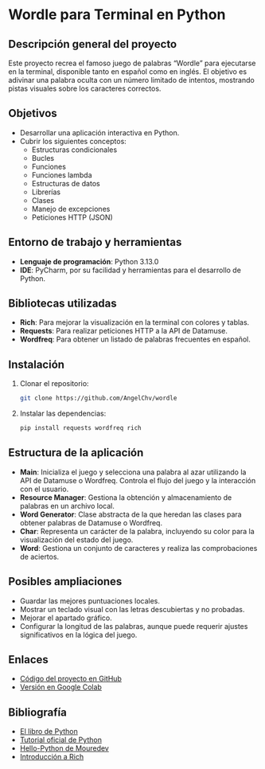 # Wordle para Terminal en Python

## Descripción general del proyecto
Este proyecto recrea el famoso juego de palabras “Wordle” para ejecutarse en la terminal, disponible tanto en español como en inglés. El objetivo es adivinar una palabra oculta con un número limitado de intentos, mostrando pistas visuales sobre los caracteres correctos.

## Objetivos
- Desarrollar una aplicación interactiva en Python.
- Cubrir los siguientes conceptos:
  - Estructuras condicionales
  - Bucles
  - Funciones
  - Funciones lambda
  - Estructuras de datos
  - Librerías
  - Clases
  - Manejo de excepciones
  - Peticiones HTTP (JSON)

## Entorno de trabajo y herramientas
- **Lenguaje de programación**: Python 3.13.0
- **IDE**: PyCharm, por su facilidad y herramientas para el desarrollo de Python.

## Bibliotecas utilizadas
- **Rich**: Para mejorar la visualización en la terminal con colores y tablas.
- **Requests**: Para realizar peticiones HTTP a la API de Datamuse.
- **Wordfreq**: Para obtener un listado de palabras frecuentes en español.

## Instalación
1. Clonar el repositorio:
    ```bash
    git clone https://github.com/AngelChv/wordle
    ```
2. Instalar las dependencias:
    ```bash
    pip install requests wordfreq rich
    ```

## Estructura de la aplicación
- **Main**: Inicializa el juego y selecciona una palabra al azar utilizando la API de Datamuse o Wordfreq. Controla el flujo del juego y la interacción con el usuario.
- **Resource Manager**: Gestiona la obtención y almacenamiento de palabras en un archivo local.
- **Word Generator**: Clase abstracta de la que heredan las clases para obtener palabras de Datamuse o Wordfreq.
- **Char**: Representa un carácter de la palabra, incluyendo su color para la visualización del estado del juego.
- **Word**: Gestiona un conjunto de caracteres y realiza las comprobaciones de aciertos.

## Posibles ampliaciones
- Guardar las mejores puntuaciones locales.
- Mostrar un teclado visual con las letras descubiertas y no probadas.
- Mejorar el apartado gráfico.
- Configurar la longitud de las palabras, aunque puede requerir ajustes significativos en la lógica del juego.

## Enlaces
- [Código del proyecto en GitHub](https://github.com/AngelChv/wordle)
- [Versión en Google Colab](https://github.com/AngelChv/wordle/blob/master/wordle.ipynb)

## Bibliografía
- [El libro de Python](https://ellibrodepython.com)
- [Tutorial oficial de Python](https://docs.python.org/es/3/tutorial/)
- [Hello-Python de Mouredev](https://github.com/mouredev/Hello-Python)
- [Introducción a Rich](https://rich.readthedocs.io/en/stable/introduction.html)
